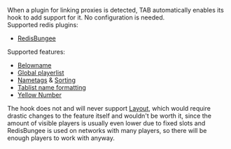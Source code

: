 When a plugin for linking proxies is detected, TAB automatically enables its hook to add support for it. No configuration is needed.  
Supported redis plugins:
* [RedisBungee](https://github.com/ProxioDev/RedisBungee)

Supported features:
* [Belowname](https://github.com/NEZNAMY/TAB/wiki/Feature-guide:-Belowname)
* [Global playerlist](https://github.com/NEZNAMY/TAB/wiki/Feature-guide:-Global-playerlist)
* [Nametags](https://github.com/NEZNAMY/TAB/wiki/Feature-guide:-Nametags) & [Sorting](https://github.com/NEZNAMY/TAB/wiki/Feature-guide:-Sorting-players-in-tablist)
* [Tablist name formatting](https://github.com/NEZNAMY/TAB/wiki/Feature-guide:-Tablist-name-formatting)
* [Yellow Number](https://github.com/NEZNAMY/TAB/wiki/Feature-guide:-Yellow-number)

The hook does not and will never support [Layout](https://github.com/NEZNAMY/TAB/wiki/Feature-guide:-Layout), which would require drastic changes to the feature itself and wouldn't be worth it, since the amount of visible players is usually even lower due to fixed slots and RedisBungee is used on networks with many players, so there will be enough players to work with anyway.